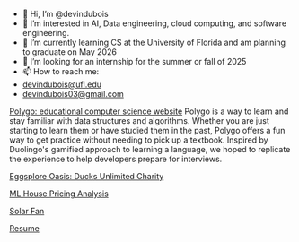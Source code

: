 - 👋 Hi, I’m @devindubois
- 👀 I’m interested in AI, Data engineering, cloud computing, and software engineering.
- 🌱 I’m currently learning CS at the University of Florida and am planning to graduate on May 2026
- 💞️ I’m looking for an internship for the summer or fall of 2025
- 📫 How to reach me:
- devindubois@ufl.edu
- devindubois03@gmail.com


[Polygo: educational computer science website](https://polygo.study)
Polygo is a way to learn and stay familiar with data structures and algorithms. Whether you are just starting to learn them or have studied them in the past, Polygo offers a fun way to get practice without needing to pick up a textbook. Inspired by Duolingo's gamified approach to learning a language, we hoped to replicate the experience to help developers prepare for interviews.

[Eggsplore Oasis: Ducks Unlimited Charity](https://github.com/myleecsmith/egg-depot)

[ML House Pricing Analysis](https://deepnote.com/workspace/Location%20Pricing-c6dca2a8-6bf2-445a-a985-945f5e71ceb7/project/Trey-Koloss-Untitled-project-7db75346-9938-4ab2-b427-4ed975af08a2/notebook/Notebook%201-f4d0f380a52c42efa165e114de48d298) 

[Solar Fan](https://github.com/RAMERCADO1/MCLab4/tree/main)


[Resume]()

<!---
devindubois/devindubois is a ✨ special ✨ repository because its `README.md` (this file) appears on your GitHub profile.
You can click the Preview link to take a look at your changes.
--->
